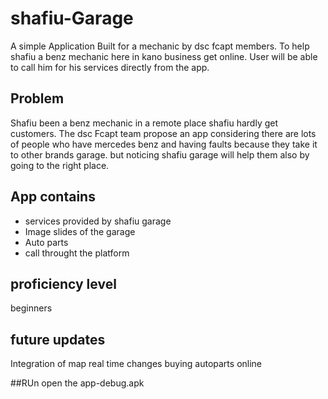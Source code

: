 # shafiu-Garage
A simple Application Built for a mechanic by dsc fcapt members. To help shafiu a benz mechanic here in kano business get online. User will be able to call him for his services directly from the app. 

## Problem
Shafiu been a benz mechanic in a remote place shafiu hardly get customers. The dsc Fcapt team propose an app considering there are lots of people who have mercedes benz and having faults because they take it to other brands garage. but noticing shafiu garage will help them also by going to the right place.

## App contains
- services provided by shafiu garage
- Image slides of the garage
- Auto parts
- call throught the platform

## proficiency level
beginners

## future updates
Integration of map
real time changes
buying autoparts online

##RUn
open the app-debug.apk 
